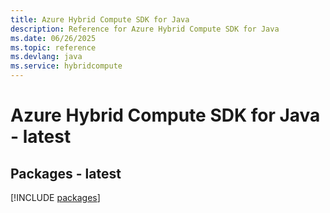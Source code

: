 ```yaml
---
title: Azure Hybrid Compute SDK for Java
description: Reference for Azure Hybrid Compute SDK for Java
ms.date: 06/26/2025
ms.topic: reference
ms.devlang: java
ms.service: hybridcompute
---
```

# Azure Hybrid Compute SDK for Java - latest
## Packages - latest
[!INCLUDE [packages](hybrid-compute-index.md)]